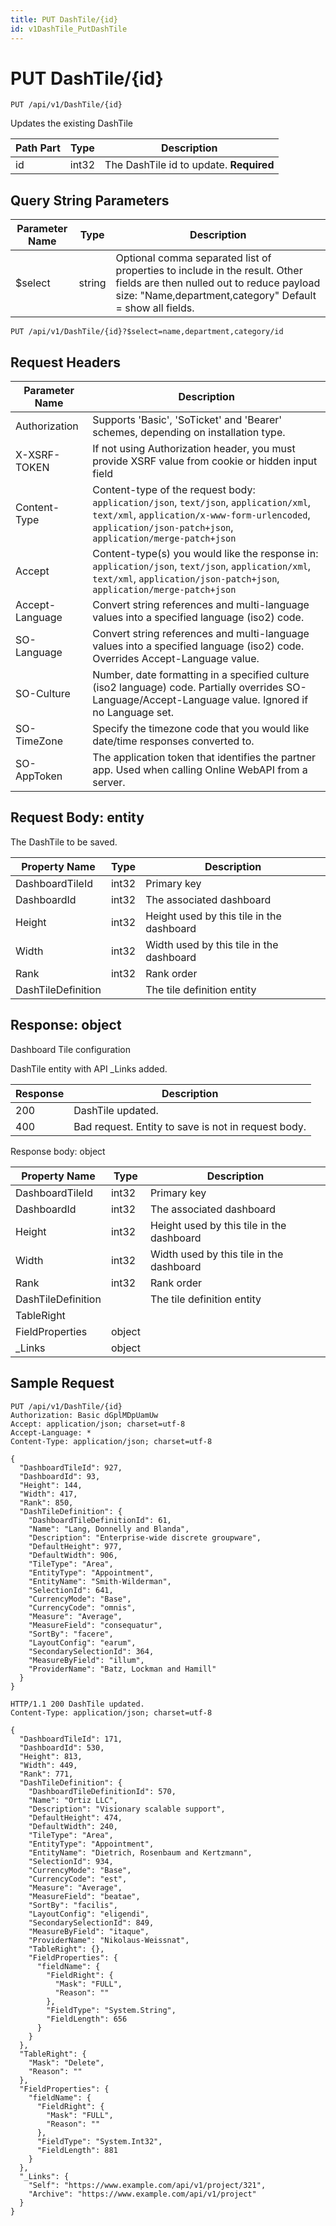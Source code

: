```yaml
---
title: PUT DashTile/{id}
id: v1DashTile_PutDashTile
---
```


# PUT DashTile/{id}

```http
PUT /api/v1/DashTile/{id}
```

Updates the existing DashTile






| Path Part | Type | Description |
|-----------|------|-------------|
| id | int32 | The DashTile id to update. **Required** |


## Query String Parameters

| Parameter Name | Type |  Description |
|----------------|------|--------------|
| $select | string |  Optional comma separated list of properties to include in the result. Other fields are then nulled out to reduce payload size: "Name,department,category" Default = show all fields. |

```http
PUT /api/v1/DashTile/{id}?$select=name,department,category/id
```


## Request Headers

| Parameter Name | Description |
|----------------|-------------|
| Authorization  | Supports 'Basic', 'SoTicket' and 'Bearer' schemes, depending on installation type. |
| X-XSRF-TOKEN   | If not using Authorization header, you must provide XSRF value from cookie or hidden input field |
| Content-Type | Content-type of the request body: `application/json`, `text/json`, `application/xml`, `text/xml`, `application/x-www-form-urlencoded`, `application/json-patch+json`, `application/merge-patch+json` |
| Accept         | Content-type(s) you would like the response in: `application/json`, `text/json`, `application/xml`, `text/xml`, `application/json-patch+json`, `application/merge-patch+json` |
| Accept-Language | Convert string references and multi-language values into a specified language (iso2) code. |
| SO-Language | Convert string references and multi-language values into a specified language (iso2) code. Overrides Accept-Language value. |
| SO-Culture | Number, date formatting in a specified culture (iso2 language) code. Partially overrides SO-Language/Accept-Language value. Ignored if no Language set. |
| SO-TimeZone | Specify the timezone code that you would like date/time responses converted to. |
| SO-AppToken | The application token that identifies the partner app. Used when calling Online WebAPI from a server. |

## Request Body: entity  

The DashTile to be saved. 

| Property Name | Type |  Description |
|----------------|------|--------------|
| DashboardTileId | int32 | Primary key |
| DashboardId | int32 | The associated dashboard |
| Height | int32 | Height used by this tile in the dashboard |
| Width | int32 | Width used by this tile in the dashboard |
| Rank | int32 | Rank order |
| DashTileDefinition |  | The tile definition entity |


## Response: object

Dashboard Tile configuration



DashTile entity with API _Links added.

| Response | Description |
|----------------|-------------|
| 200 | DashTile updated. |
| 400 | Bad request. Entity to save is not in request body. |

Response body: object

| Property Name | Type |  Description |
|----------------|------|--------------|
| DashboardTileId | int32 | Primary key |
| DashboardId | int32 | The associated dashboard |
| Height | int32 | Height used by this tile in the dashboard |
| Width | int32 | Width used by this tile in the dashboard |
| Rank | int32 | Rank order |
| DashTileDefinition |  | The tile definition entity |
| TableRight |  |  |
| FieldProperties | object |  |
| _Links | object |  |

## Sample Request

```http!
PUT /api/v1/DashTile/{id}
Authorization: Basic dGplMDpUamUw
Accept: application/json; charset=utf-8
Accept-Language: *
Content-Type: application/json; charset=utf-8

{
  "DashboardTileId": 927,
  "DashboardId": 93,
  "Height": 144,
  "Width": 417,
  "Rank": 850,
  "DashTileDefinition": {
    "DashboardTileDefinitionId": 61,
    "Name": "Lang, Donnelly and Blanda",
    "Description": "Enterprise-wide discrete groupware",
    "DefaultHeight": 977,
    "DefaultWidth": 906,
    "TileType": "Area",
    "EntityType": "Appointment",
    "EntityName": "Smith-Wilderman",
    "SelectionId": 641,
    "CurrencyMode": "Base",
    "CurrencyCode": "omnis",
    "Measure": "Average",
    "MeasureField": "consequatur",
    "SortBy": "facere",
    "LayoutConfig": "earum",
    "SecondarySelectionId": 364,
    "MeasureByField": "illum",
    "ProviderName": "Batz, Lockman and Hamill"
  }
}
```

```http_
HTTP/1.1 200 DashTile updated.
Content-Type: application/json; charset=utf-8

{
  "DashboardTileId": 171,
  "DashboardId": 530,
  "Height": 813,
  "Width": 449,
  "Rank": 771,
  "DashTileDefinition": {
    "DashboardTileDefinitionId": 570,
    "Name": "Ortiz LLC",
    "Description": "Visionary scalable support",
    "DefaultHeight": 474,
    "DefaultWidth": 240,
    "TileType": "Area",
    "EntityType": "Appointment",
    "EntityName": "Dietrich, Rosenbaum and Kertzmann",
    "SelectionId": 934,
    "CurrencyMode": "Base",
    "CurrencyCode": "est",
    "Measure": "Average",
    "MeasureField": "beatae",
    "SortBy": "facilis",
    "LayoutConfig": "eligendi",
    "SecondarySelectionId": 849,
    "MeasureByField": "itaque",
    "ProviderName": "Nikolaus-Weissnat",
    "TableRight": {},
    "FieldProperties": {
      "fieldName": {
        "FieldRight": {
          "Mask": "FULL",
          "Reason": ""
        },
        "FieldType": "System.String",
        "FieldLength": 656
      }
    }
  },
  "TableRight": {
    "Mask": "Delete",
    "Reason": ""
  },
  "FieldProperties": {
    "fieldName": {
      "FieldRight": {
        "Mask": "FULL",
        "Reason": ""
      },
      "FieldType": "System.Int32",
      "FieldLength": 881
    }
  },
  "_Links": {
    "Self": "https://www.example.com/api/v1/project/321",
    "Archive": "https://www.example.com/api/v1/project"
  }
}
```